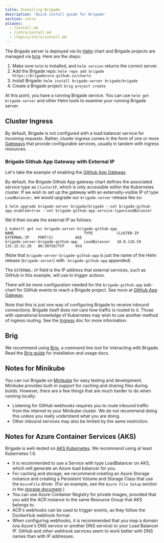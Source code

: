 ```yaml
---
title: Installing Brigade
description: 'Quick install guide for Brigade'
section: intro
aliases:
  - /install.md
  - /intro/install.md
  - /topics/intro/install.md
---
```


The Brigade server is deployed via its [Helm](https://github.com/helm/helm) chart and
Brigade projects are managed via [brig](#brig). Here are the steps:

1. Make sure `helm` is installed, and `helm version` returns the correct server.
2. Add the Brigade repo: `helm repo add brigade https://brigadecore.github.io/charts`
3. Install Brigade: `helm install brigade-server brigade/brigade`
4. Create a Brigade project: `brig project create`

At this point, you have a running Brigade service. You can use `helm get brigade-server` and other Helm tools to examine your running Brigade server.

## Cluster Ingress

By default, Brigade is not configured with a load balancer service for incoming requests.  Rather, cluster ingress
comes in the form of one or more [Gateways](../topics/gateways.md) that provide configurable services, usually in tandem
with ingress resources.

### Brigade Github App Gateway with External IP

Let's take the example of enabling the [GitHub App Gateway](../topics/github.md).

By default, the Brigade Github App gateway chart defines the associated service type as `ClusterIP`, which is only accessible within the Kubernetes cluster.   If we wish to set up the gateway with an externally-visible IP of type `LoadBalancer`, we would upgrade our `brigade-server` release like so:

```
$ helm upgrade brigade-server brigade/brigade --set brigade-github-app.enabled=true --set brigade-github-app.service.type=LoadBalancer
```

We'd then locate the external IP as follows:

```console
$ kubectl get svc brigade-server-brigade-github-app
NAME                                TYPE           CLUSTER-IP    EXTERNAL-IP    PORT(S)          AGE
brigade-server-brigade-github-app   LoadBalancer   10.0.110.59   135.15.52.20   80:30758/TCP     45d
```

(Note that `brigade-server-brigade-github-app` is just the name of the Helm release (`brigade-server`) with `-brigade-github-app` appended)

The `EXTERNAL-IP` field is the IP address that external services, such as GitHub in this example, will use to trigger actions.

There will be more configuration needed for the `brigade-github-app` sub-chart for GitHub events to reach a Brigade project.
See more at [GitHub App Gateway](../topics/github.md).

Note that this is just one way of configuring Brigade to receive inbound connections. Brigade itself does not care how traffic is routed to it. Those with operational knowledge of Kubernetes may wish to use another method of ingress routing.  See the [Ingress](../topics/ingress.md) doc for more information.

## Brig

We recommend using [Brig](https://github.com/brigadecore/brigade/tree/master/brig), a command line tool for interacting with Brigade. Read the [Brig guide](../topics/brig.md) for installation and usage docs.

## Notes for Minikube

You can run Brigade on [Minikube](https://github.com/kubernetes/minikube) for easy testing
and development. Minikube provides built-in support for caching and sharing files during
builds. However, there are a few things that are much harder to do when running locally:

- Listening for GitHub webhooks requires you to route inbound traffic from the internet
  to your Minikube cluster. We do not recommend doing this unless you really understand
  what you are doing.
- Other inbound services may also be limited by the same restriction.

## Notes for Azure Container Services (AKS)

Brigade is well-tested on [AKS Kubernetes](https://docs.microsoft.com/en-us/azure/aks/). We recommend using at least Kubernetes 1.6.

- It is recommended to use a Service with type LoadBalancer on AKS, which will generate
  an Azure load balancer for you.
- For caching and storage, we recommend creating an Azure Storage instance and
  creating a Persistent Volume and Storage Class that use the `AzureFile` driver.
  (For an example, see the `Azure File Setup` section in the [storage document](../../topics/storage/#azure-file-setup).)
- You can use Azure Container Registry for private images, provided that you
  add the ACR instance to the same Resource Group that AKS belongs to.
- ACR's webhooks can be used to trigger events, as they follow the DockerHub
  webhook format.
- When configuring webhooks, it is recommended that you map a domain (via Azure's
  DNS service or another DNS service) to your Load Balancer IP. GitHub and other
  webhook services seem to work better with DNS names than with IP addresses.

[overview]: ../overview
[part1]: ../tutorial01
